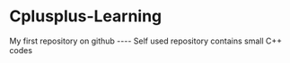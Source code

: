 # Cplusplus-Learning
My first repository on github ---- Self used repository contains small C++ codes 

